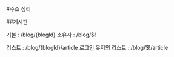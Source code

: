

#주소 정리

##게시판

기본 : /blog/{blogId}
소유자 : /blog/$!
	
리스트 : /blog/{blogId}/article
로그인 유저의 리스트 : /blog/$!/article


